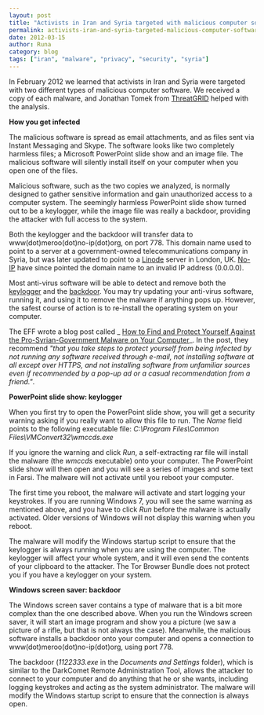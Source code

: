 ```yaml
---
layout: post
title: "Activists in Iran and Syria targeted with malicious computer software"
permalink: activists-iran-and-syria-targeted-malicious-computer-software
date: 2012-03-15
author: Runa
category: blog
tags: ["iran", "malware", "privacy", "security", "syria"]
---
```


In February 2012 we learned that activists in Iran and Syria were targeted with two different types of malicious computer software. We received a copy of each malware, and Jonathan Tomek from [ThreatGRID](http://threatgrid.com/) helped with the analysis.

**How you get infected**

The malicious software is spread as email attachments, and as files sent via Instant Messaging and Skype. The software looks like two completely harmless files; a Microsoft PowerPoint slide show and an image file. The malicious software will silently install itself on your computer when you open one of the files.

Malicious software, such as the two copies we analyzed, is normally designed to gather sensitive information and gain unauthorized access to a computer system. The seemingly harmless PowerPoint slide show turned out to be a keylogger, while the image file was really a backdoor, providing the attacker with full access to the system.

Both the keylogger and the backdoor will transfer data to www(dot)meroo(dot)no-ip(dot)org, on port 778. This domain name used to point to a server at a government-owned telecommunications company in Syria, but was later updated to point to a [Linode](http://www.linode.com/) server in London, UK. [No-IP](http://www.no-ip.com/) have since pointed the domain name to an invalid IP address (0.0.0.0).

Most anti-virus software will be able to detect and remove both the [keylogger](https://www.virustotal.com/file/cef080a347339eb37e7efb33ed458044610946c5af404c5eae06309953111cf5/analysis/) and the [backdoor](https://www.virustotal.com/file/f64434efd243e1a099ed4dee008286caebfcf407b245f72c5ec59222995702f4/analysis/). You may try updating your anti-virus software, running it, and using it to remove the malware if anything pops up. However, the safest course of action is to re-install the operating system on your computer.

The EFF wrote a blog post called _ [How to Find and Protect Yourself Against the Pro-Syrian-Government Malware on Your Computer](https://www.eff.org/deeplinks/2012/03/how-find-syrian-government-malware-your-computer-and-remove-it)_. In the post, they recommend _"that you take steps to protect yourself from being infected by not running any software received through e-mail, not installing software at all except over HTTPS, and not installing software from unfamiliar sources even if recommended by a pop-up ad or a casual recommendation from a friend."_.

**PowerPoint slide show: keylogger**

When you first try to open the PowerPoint slide show, you will get a security warning asking if you really want to allow this file to run. The _Name_ field points to the following executable file: _C:\Program Files\Common Files\VMConvert32\wmccds.exe_

If you ignore the warning and click _Run_, a self-extracting rar file will install the malware (the _wmccds_ executable) onto your computer. The PowerPoint slide show will then open and you will see a series of images and some text in Farsi. The malware will not activate until you reboot your computer.

The first time you reboot, the malware will activate and start logging your keystrokes. If you are running Windows 7, you will see the same warning as mentioned above, and you have to click _Run_ before the malware is actually activated. Older versions of Windows will not display this warning when you reboot.

The malware will modify the Windows startup script to ensure that the keylogger is always running when you are using the computer. The keylogger will affect your whole system, and it will even send the contents of your clipboard to the attacker. The Tor Browser Bundle does not protect you if you have a keylogger on your system.

**Windows screen saver: backdoor**

The Windows screen saver contains a type of malware that is a bit more complex than the one described above. When you run the Windows screen saver, it will start an image program and show you a picture (we saw a picture of a rifle, but that is not always the case). Meanwhile, the malicious software installs a backdoor onto your computer and opens a connection to www(dot)meroo(dot)no-ip(dot)org, using port 778.

The backdoor (_1122333.exe_ in the _Documents and Settings_ folder), which is similar to the DarkComet Remote Administration Tool, allows the attacker to connect to your computer and do anything that he or she wants, including logging keystrokes and acting as the system administrator. The malware will modify the Windows startup script to ensure that the connection is always open.

